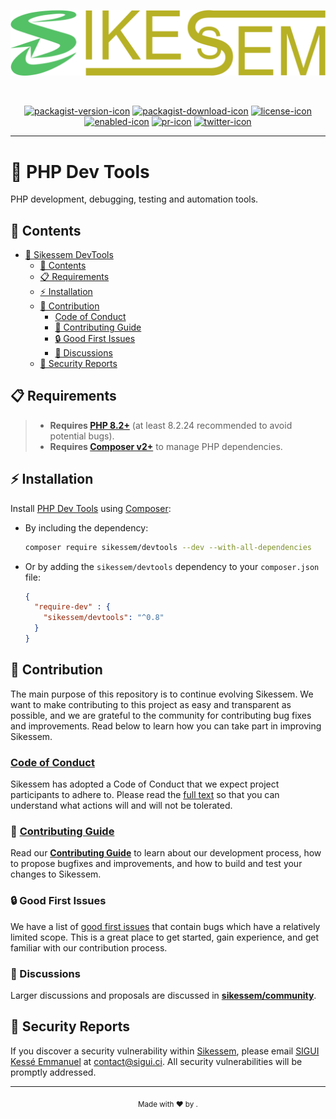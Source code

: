 <div align="center">

[![sikessem-logo]][sikessem-link]

<br/>

[![packagist-version-icon]][packagist-version-link]
[![packagist-download-icon]][packagist-download-link]
[![license-icon]][license-link]
[![enabled-icon]][enabled-link]
[![pr-icon]][pr-link]
[![twitter-icon]][twitter-link]

</div>

[sikessem-logo]: https://github.com/sikessem/art/blob/HEAD/images/sikessem.svg
[sikessem-link]: https://github.com/sikessem "Sikessem"

[enabled-icon]: https://img.shields.io/badge/DevTools-enabled-brightgreen.svg?style=flat
[enabled-link]: https://github.com/sikessem/devtools "DevTools enabled"

[packagist-version-icon]: https://img.shields.io/packagist/v/sikessem/devtools
[packagist-version-link]: https://packagist.org/packages/sikessem/devtools "DevTools Releases"

[packagist-download-icon]: https://img.shields.io/packagist/dt/sikessem/devtools
[packagist-download-link]: https://packagist.org/packages/sikessem/devtools "DevTools Downloads"

[pr-icon]: https://img.shields.io/badge/PRs-welcome-brightgreen.svg?color=brightgreen
[pr-link]: [contrib-link] "PRs welcome!"

[twitter-icon]: https://img.shields.io/twitter/follow/sikessem.svg?label=@SikessemOrg
[twitter-link]: https://twitter.com/intent/follow?screen_name=SikessemOrg "Ping Sikessem"

[license-icon]: https://img.shields.io/badge/license-MIT-blue.svg
[license-link]: https://github.com/sikessem/devtools/blob/HEAD/LICENSE "DevTools License"
[conduct-link]: https://github.com/sikessem/.github/blob/HEAD/CODE_OF_CONDUCT.md
[contrib-link]: https://github.com/sikessem/.github/blob/HEAD/CONTRIBUTING.md
[discuss-link]: https://github.com/orgs/sikessem/discussions

***

# 🧪 PHP Dev Tools

PHP development, debugging, testing and automation tools.

## 🔖 Contents

- [🧪 Sikessem DevTools](#-sikessem-devtools)
  - [🔖 Contents](#-contents)
  - [📋 Requirements](#-requirements)
  - [⚡️ Installation](#️-installation)
  - [👏 Contribution](#-contribution)
    - [Code of Conduct](#code-of-conduct)
    - [👥 Contributing Guide](#-contributing-guide)
    - [🔒️ Good First Issues](#️-good-first-issues)
    - [💬 Discussions](#-discussions)
  - [🔐 Security Reports](#-security-reports)

## 📋 Requirements

> - **Requires [PHP 8.2+](https://php.net/releases/)** (at least 8.2.24 recommended to avoid potential bugs).
> - **Requires [Composer v2+](https://getcomposer.org/)** to manage PHP dependencies.

## ⚡️ Installation

Install [PHP Dev Tools](https://packagist.org/packages/sikessem/devtools) using [Composer](https://getcomposer.org/):

- By including the dependency:

  ```bash
  composer require sikessem/devtools --dev --with-all-dependencies
  ```

- Or by adding the `sikessem/devtools` dependency to your `composer.json` file:

  ```json
  {
    "require-dev" : {
      "sikessem/devtools": "^0.8"
    }
  }
  ```

## 👏 Contribution

The main purpose of this repository is to continue evolving Sikessem. We want to make contributing to this project as easy and transparent as possible, and we are grateful to the community for contributing bug fixes and improvements. Read below to learn how you can take part in improving Sikessem.

### [Code of Conduct][conduct-link]

Sikessem has adopted a Code of Conduct that we expect project participants to adhere to.
Please read the [full text][conduct-link] so that you can understand what actions will and will not be tolerated.

### 👥 [Contributing Guide][contrib-link]

Read our [**Contributing Guide**][contrib-link] to learn about our development process, how to propose bugfixes and improvements, and how to build and test your changes to Sikessem.

### 🔒️ Good First Issues

We have a list of [good first issues][gfi] that contain bugs which have a relatively limited scope. This is a great place to get started, gain experience, and get familiar with our contribution process.

[gfi]: https://github.com/sikessem/devtools/labels/good%20first%20issue

### 💬 Discussions

Larger discussions and proposals are discussed in [**sikessem/community**][discuss-link].

## 🔐 Security Reports

If you discover a security vulnerability within [Sikessem][sikessem-link], please email [SIGUI Kessé Emmanuel](https://sigui.ci/) at [contact@sigui.ci](mailto:contact@sigui.ci). All security vulnerabilities will be promptly addressed.

***

<div align="center"><sub>Made with ❤︎ by <a href="https://twitter.com/intent/follow?screen_name=siguici" style="content:url(https://img.shields.io/twitter/follow/siguici.svg?label=@siguici);margin-bottom:-6px">@siguici</a>.</sub></div>
